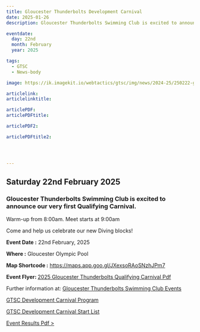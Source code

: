 ```yaml
---
title: Gloucester Thunderbolts Development Carnival
date: 2025-01-26
description: Gloucester Thunderbolts Swimming Club is excited to announce our very first Qualifying Carnival.

eventdate:
  day: 22nd
  month: February
  year: 2025

tags:
  - GTSC
  - News-body

image: https://ik.imagekit.io/webtactics/gtsc/img/news/2024-25/250222-gtsc-development-carnival-600x400.jpg

articlelink: 
articlelinktitle: 

articlePDF: 
articlePDFtitle: 

articlePDF2: 

articlePDFtitle2: 




---
```

<h2>Saturday 22nd February 2025</h2>

<h3>Gloucester Thunderbolts Swimming Club is excited to announce our very first Qualifying Carnival.</h3>

Warm-up from 8:00am. Meet starts at 9:00am


Come and help us celebrate our new Diving blocks!

<div class="eventdate"><p><strong>Event Date :</strong> 22nd February, 2025</p></div>
<div class="where"><p><strong>Where :</strong> Gloucester Olympic Pool</p></div>
<div class="map"><p><strong>Map Shortcode :</strong> <a href="https://maps.app.goo.gl/JXexsoRAoSNzhJPm7" title="2025 Gloucester Thunderbolts Qualifying Carnival">https://maps.app.goo.gl/JXexsoRAoSNzhJPm7</a></p></div>
<p><strong>Event Flyer: </strong><a href="https://ik.imagekit.io/webtactics/gtsc/img/news/2024-25/2025-Gloucester-Thunderbolts-Development-Carnival-Flyer.pdf" title="2025 Gloucester Thunderbolts Qualifying Carnival Flyer" alt="2025 Gloucester Thunderbolts Qualifying Carnival Flyer" target="_blank">2025 Gloucester Thunderbolts Qualifying Carnival Pdf</a></p>

<p>Further information at: <a href="https://www.gloucesterthunderboltsswimmingclub.com.au/events/2025-gloucester-thunderbolts-qualifying-carnival/" title="Gloucester Thunderbolts Swimming Club" alt="Gloucester Thunderbolts Swimming Club">Gloucester Thunderbolts Swimming Club Events</a></p>

<p><a href="https://ik.imagekit.io/webtactics/gtsc/img/news/2024-25/250222-GTSC-Full-2025-Qualifying-Carnival-Program.pdf" title="GTSC Development Carnival Program" alt="GTSC Development Carnival Program">GTSC Development Carnival Program</a></p>

<p><a href="https://ik.imagekit.io/webtactics/gtsc/img/news/2024-25/250222-GTSC-start-list-2025-qualifying-carnival.pdf" title="GTSC Development Carnival Start List" alt="GTSC Development Carnival Start List">GTSC Development Carnival Start List</a></p>

<p><a class="resultspdfsmall" href="/static/results/2024-25/250222-Gloucester-Thunderbolts-Qualifying-Carnival-results.pdf" title="2025 Gloucester Thunderbolts Qualifying Carnival" alt="2025 Gloucester Thunderbolts Qualifying Carnival" target="_blank">Event Results Pdf &gt;</a></p>